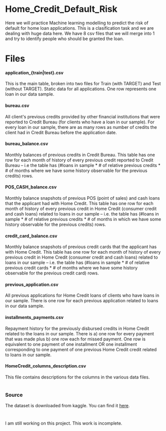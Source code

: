 # Home_Credit_Default_Risk
Here we will practice Machine learning modelling to predict the risk of default for home loan applications. This is a clasification task and we are dealing with huge data here. We have 8 csv files that we will merge into 1 and try to identify people who should be granted the loan.

# Files

#### application_{train|test}.csv

This is the main table, broken into two files for Train (with TARGET) and Test (without TARGET).
Static data for all applications. One row represents one loan in our data sample.

#### bureau.csv

All client's previous credits provided by other financial institutions that were reported to Credit Bureau (for clients who have a loan in our sample).
For every loan in our sample, there are as many rows as number of credits the client had in Credit Bureau before the application date.

#### bureau_balance.csv

Monthly balances of previous credits in Credit Bureau.
This table has one row for each month of history of every previous credit reported to Credit Bureau – i.e the table has (#loans in sample * # of relative previous credits * # of months where we have some history observable for the previous credits) rows.

#### POS_CASH_balance.csv

Monthly balance snapshots of previous POS (point of sales) and cash loans that the applicant had with Home Credit.
This table has one row for each month of history of every previous credit in Home Credit (consumer credit and cash loans) related to loans in our sample – i.e. the table has (#loans in sample * # of relative previous credits * # of months in which we have some history observable for the previous credits) rows.

#### credit_card_balance.csv

Monthly balance snapshots of previous credit cards that the applicant has with Home Credit.
This table has one row for each month of history of every previous credit in Home Credit (consumer credit and cash loans) related to loans in our sample – i.e. the table has (#loans in sample * # of relative previous credit cards * # of months where we have some history observable for the previous credit card) rows.

#### previous_application.csv

All previous applications for Home Credit loans of clients who have loans in our sample.
There is one row for each previous application related to loans in our data sample.

#### installments_payments.csv

Repayment history for the previously disbursed credits in Home Credit related to the loans in our sample.
There is a) one row for every payment that was made plus b) one row each for missed payment.
One row is equivalent to one payment of one installment OR one installment corresponding to one payment of one previous Home Credit credit related to loans in our sample.

#### HomeCredit_columns_description.csv

This file contains descriptions for the columns in the various data files.



#
### Source
The dataset is downloaded from kaggle. You can find it [here](https://www.kaggle.com/c/home-credit-default-risk/data).
#

I am still working on this project. This work is incomplete.
